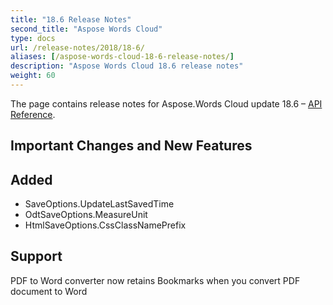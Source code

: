 ```yaml
---
title: "18.6 Release Notes"
second_title: "Aspose Words Cloud"
type: docs
url: /release-notes/2018/18-6/
aliases: [/aspose-words-cloud-18-6-release-notes/]
description: "Aspose Words Cloud 18.6 release notes"
weight: 60
---
```


The page contains release notes for Aspose.Words Cloud update 18.6 – [API Reference](https://apireference.aspose.cloud/words/).

## Important Changes and New Features

## Added

- SaveOptions.UpdateLastSavedTime
- OdtSaveOptions.MeasureUnit
- HtmlSaveOptions.CssClassNamePrefix

## Support

PDF to Word converter now retains Bookmarks when you convert PDF document to Word

